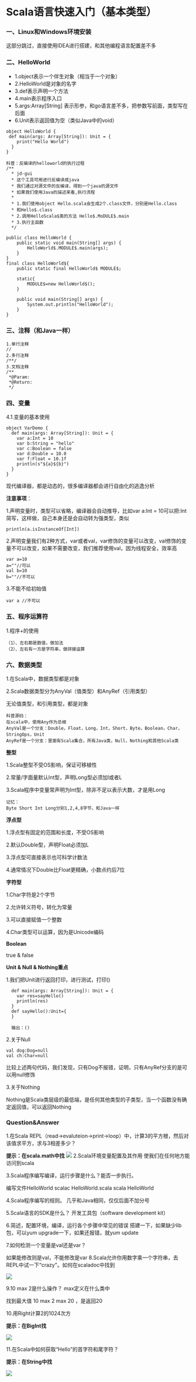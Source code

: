 # Scala语言快速入门（基本类型）

### 一、Linux和Windows环境安装

这部分跳过，直接使用IDEA进行搭建，和其他编程语言配置差不多

### 二、HelloWorld

- 1.object表示一个伴生对象（相当于一个对象）
- 2.HelloWorld是对象的名字
- 3.def表示声明一个方法
- 4.main表示程序入口
- 5.args:Array[String] 表示形参，和go语言差不多，把参数写前面，类型写在后面
- 6.Unit表示返回值为空（类似Java中的void）

```
object HelloWorld {
 def main(args: Array[String]): Unit = {
    print("Hello World")
  }
}
```

```
科普：反编译的helloworld的执行过程
/**
  * jd-gui
  * 这个工具可用进行反编译成java
  * 我们通过对源文件的反编译，得到一个java的源文件
  * 如果我们使用Java的描述来看,执行流程
  *
  * 1.我们使用object Hello.scala会生成2个.class文件，分别是Hello.class
  * 和Hello$.class
  * 2.调用HelloScala$类的方法 Hello$.MoDULE$.main
  * 3.执行主函数
  */
  
public class HelloWorld {
    public static void main(String[] args) {
        HelloWorld$.MODULE$.main(args);
    }
}
final class HelloWorld${
    public static final HelloWorld$ MODULE$;

    static{
        MODULE$=new HelloWorld$();
    }

    public void main(String[] args) {
        System.out.println("HelloWorld");
    }
}
```

### 三、注释（和Java一样）

```
1.单行注释
//
2.多行注释
/**/
3.文档注释
/**
 *@Param:
 *@Return:
 */
```

### 四、变量

4.1.变量的基本使用

```
object VarDemo {
  def main(args: Array[String]): Unit = {
    var a:Int = 10
    var b:String = "hello"
    var c:Boolean = false
    var d:Double = 10.0
    var f:Float = 10.1f
    println(s"${a}${b}")
  }
}
```

现代编译器，都是动态的，很多编译器都会进行自由化的逃逸分析

**注意事项**：

1.声明变量时，类型可以省略，编译器会自动推导，比如var a:Int = 10可以把:Int简写，这样做，自己本身还是会自动转为强类型，类似

```
println(a.isInstanceOf[Int])
```

2.声明变量我们有2种方式，var或者val，var修饰的变量可以改变，val修饰的变量不可以改变，如果不需要改变，我们推荐使用val，因为线程安全，效率高

```
var a=10
a=""//可以
val b=10
b=""//不可以
```

3.不能不给初始值

```
var a //不可以
```



### 五、程序运算符

1.程序+的使用

```
（1）、左右都是数值，做加法
（2）、左右有一方是字符串，做拼接运算
```



### 六、数据类型

1.在Scala中，数据类型都是对象

2.Scala数据类型分为AnyVal（值类型）和AnyRef（引用类型）

无论值类型，和引用类型，都是对象

```
科普源码：
在scala中，使用Any作为总根
AnyVal是一个分支：Double，Float，Long，Int，Short，Byte，Boolean，Char，StringOps，Unit
AnyRef是一个分支：里面有Scala集合，所有Java类，Null，Nothing和其他Scala类
```

**整型**

1.Scala整型不受OS影响，保证可移植性

2.常量/字面量默认Int型，声明Long型必须加l或者L

3.Scala程序中变量常声明为Int型，除非不足以表示大数，才是用Long

```
记忆：
Byte Short Int Long分别1,2,4,8字节，和Java一样
```

**浮点型**

1.浮点型有固定的范围和长度，不受OS影响

2.默认Double型，声明Float必须加L

3.浮点型可直接表示也可科学计数法

4.通常情况下Double比Float更精确，小数点约后7位

**字符型**

1.Char字符是2个字节

2.允许转义符号，转化为常量

3.可以直接赋值一个整数

4.Char类型可以运算，因为是Unicode编码

**Boolean**

true & false

**Unit & Null & Nothing重点**

  1.我们把Unit进行返回打印，进行测试，打印()

```
  def main(args: Array[String]): Unit = {
    var res=sayHello()
    println(res)
  }
  def sayHello():Unit={
  }
  
  输出：()
```

2.关于Null

```
val dog:Dog=null
val ch:Char=null
```

比较上述两句代码，我们发现，只有Dog不报错，证明，只有AnyRef分支的是可以用null修饰

3.关于Nothing

Nothing是Scala类层级的最低端，是任何其他类型的子类型，当一个函数没有确定返回值，可以返回Nothing



### Question&Answer

1.在Scala REPL（read->evaluteion->print->loop）中，计算3的平方根，然后对该值求平方，求与3相差多少？

**提示：在scala.math中找**
![](https://img2018.cnblogs.com/blog/1449595/201909/1449595-20190925013334697-47199561.png)
2.Scala环境变量配置及其作用
使我们在任何地方能访问到scala

3.Scala程序编写编译，运行步骤是什么？能否一步执行。

编写文件HelloWorld
scalac HelloWorld.scala
scala HelloWorld

4.Scala程序编写的规则。
几乎和Java相同，仅仅后面不加分号

5.Scala语言的SDK是什么？
开发工具包（software development kit）

6.简述，配置环境，编译，运行各个步骤中常见的错误
搭建一下，如果缺少lib包，可以yum upgrade一下，如果还报错，就yum update

7.如何检测一个变量是val还是var？

如果能修改则是val，不能修改是var
8.Scala允许你用数字乘一个字符串，去REPL中试一下“crazy"。如何在scaladoc中找到

![](https://img2018.cnblogs.com/blog/1449595/201909/1449595-20190925013850518-2028703724.png)

9.10 max 2是什么操作？ max定义在什么类中

找到最大值 10 max 2 max 20 ，是返回20

10.用Right计算2的1024次方

**提示：在BigInt找**

![](https://img2018.cnblogs.com/blog/1449595/201909/1449595-20190925014145364-705798485.png)


11.在Scala中如何获取“Hello”的首字符和尾字符？

**提示：在String中找**

![](https://img2018.cnblogs.com/blog/1449595/201909/1449595-20190925014401917-1551193179.png)